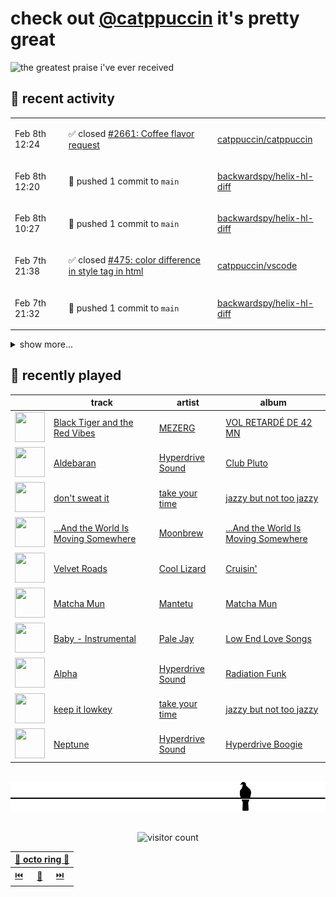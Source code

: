 # check out [@catppuccin](https://github.com/catppuccin) it's pretty great

![the greatest praise i've ever received](https://github.com/user-attachments/assets/ad888e4f-7a22-4eac-85a7-744eacd8eb46)

## 📅 recent activity

<!-- SCRIPT:REPLACE:GITHUB -->
<table>
<tbody>
<tr>
<td><span title='2025-02-08T12:24:48+00:00'>Feb 8th 12:24</span></td>
<td>

✅ closed [#2661: Coffee flavor request](https://github.com/catppuccin/catppuccin/issues/2661)

</td>
<td>

[catppuccin/catppuccin](https://github.com/catppuccin/catppuccin)

</td>
</tr>
<tr>
<td><span title='2025-02-08T12:20:39+00:00'>Feb 8th 12:20</span></td>
<td>

🚢 pushed 1 commit to `main`

</td>
<td>

[backwardspy/helix-hl-diff](https://github.com/backwardspy/helix-hl-diff)

</td>
</tr>
<tr>
<td><span title='2025-02-08T10:27:08+00:00'>Feb 8th 10:27</span></td>
<td>

🚢 pushed 1 commit to `main`

</td>
<td>

[backwardspy/helix-hl-diff](https://github.com/backwardspy/helix-hl-diff)

</td>
</tr>
<tr>
<td><span title='2025-02-07T21:38:04+00:00'>Feb 7th 21:38</span></td>
<td>

✅ closed [#475: color difference in style tag in html](https://github.com/catppuccin/vscode/issues/475)

</td>
<td>

[catppuccin/vscode](https://github.com/catppuccin/vscode)

</td>
</tr>
<tr>
<td><span title='2025-02-07T21:32:34+00:00'>Feb 7th 21:32</span></td>
<td>

🚢 pushed 1 commit to `main`

</td>
<td>

[backwardspy/helix-hl-diff](https://github.com/backwardspy/helix-hl-diff)

</td>
</tr>
</tbody>
</table>

<details>
<summary>show more...</summary>
<table>
<tbody>
<tr>
<td><span title='2025-02-07T10:12:46+00:00'>Feb 7th 10:12</span></td>
<td>

💬 commented on [#192: build: support 2025.1 EAP](https://github.com/catppuccin/jetbrains/pull/192)

</td>
<td>

[catppuccin/jetbrains](https://github.com/catppuccin/jetbrains)

</td>
</tr>
<tr>
<td><span title='2025-02-06T22:08:15+00:00'>Feb 6th 22:08</span></td>
<td>

🪄 created repository

</td>
<td>

[backwardspy/helix-hl-diff](https://github.com/backwardspy/helix-hl-diff)

</td>
</tr>
<tr>
<td><span title='2025-02-03T22:02:28+00:00'>Feb 3rd 22:02</span></td>
<td>

🚢 pushed 1 commit to `main`

</td>
<td>

[catppuccin/helix](https://github.com/catppuccin/helix)

</td>
</tr>
<tr>
<td><span title='2025-02-03T22:02:28+00:00'>Feb 3rd 22:02</span></td>
<td>

🎉 closed [#66: fix: markup headings 5 & 6](https://github.com/catppuccin/helix/pull/66)

</td>
<td>

[catppuccin/helix](https://github.com/catppuccin/helix)

</td>
</tr>
<tr>
<td><span title='2025-02-03T22:02:25+00:00'>Feb 3rd 22:02</span></td>
<td>

💬 commented on [#66: fix: markup headings 5 & 6](https://github.com/catppuccin/helix/pull/66)

</td>
<td>

[catppuccin/helix](https://github.com/catppuccin/helix)

</td>
</tr>
<tr>
<td><span title='2025-01-27T13:37:28+00:00'>Jan 27th 13:37</span></td>
<td>

🚢 pushed 1 commit to `main`

</td>
<td>

[catppuccin/catppuccin](https://github.com/catppuccin/catppuccin)

</td>
</tr>
<tr>
<td><span title='2025-01-27T13:37:28+00:00'>Jan 27th 13:37</span></td>
<td>

✅ closed [#2662: Add catppuccin-startpage into Showcase](https://github.com/catppuccin/catppuccin/issues/2662)

</td>
<td>

[catppuccin/catppuccin](https://github.com/catppuccin/catppuccin)

</td>
</tr>
<tr>
<td><span title='2025-01-27T13:37:28+00:00'>Jan 27th 13:37</span></td>
<td>

🎉 closed [#2663: docs(showcase): add catppuccin startpage](https://github.com/catppuccin/catppuccin/pull/2663)

</td>
<td>

[catppuccin/catppuccin](https://github.com/catppuccin/catppuccin)

</td>
</tr>
<tr>
<td><span title='2025-01-26T17:55:31+00:00'>Jan 26th 17:55</span></td>
<td>

🚀 opened [#2663: docs(showcase): add catppuccin startpage](https://github.com/catppuccin/catppuccin/pull/2663)

</td>
<td>

[catppuccin/catppuccin](https://github.com/catppuccin/catppuccin)

</td>
</tr>
<tr>
<td><span title='2025-01-26T12:42:55+00:00'>Jan 26th 12:42</span></td>
<td>

🚀 opened [#30: build: fix powershell build script](https://github.com/catppuccin/qbittorrent/pull/30)

</td>
<td>

[catppuccin/qbittorrent](https://github.com/catppuccin/qbittorrent)

</td>
</tr>
<tr>
<td><span title='2025-01-26T12:21:59+00:00'>Jan 26th 12:21</span></td>
<td>

💬 commented on [#2661: Coffee flavor request](https://github.com/catppuccin/catppuccin/issues/2661)

</td>
<td>

[catppuccin/catppuccin](https://github.com/catppuccin/catppuccin)

</td>
</tr>
<tr>
<td><span title='2025-01-14T19:29:16+00:00'>Jan 14th 19:29</span></td>
<td>

🚢 pushed 1 commit to `main`

</td>
<td>

[catppuccin/helix](https://github.com/catppuccin/helix)

</td>
</tr>
<tr>
<td><span title='2025-01-14T19:29:15+00:00'>Jan 14th 19:29</span></td>
<td>

🎉 closed [#57: feat: add diagnostics.unnecessary entry](https://github.com/catppuccin/helix/pull/57)

</td>
<td>

[catppuccin/helix](https://github.com/catppuccin/helix)

</td>
</tr>
</tbody>
</table>
</details>
<!-- SCRIPT:REPLACE:GITHUB -->

## 🎵 recently played

<!-- SCRIPT:REPLACE:SPOTIFY -->
| | track | artist | album |
| - | - | - | - |
| <img src="https://i.scdn.co/image/ab67616d00004851760d2631b6496f46d8bdc27b" width="48" height="48"> | [Black Tiger and the Red Vibes](https://open.spotify.com/track/5RkFlUow8hhCPd2ybDJh5K) | [MEZERG](https://open.spotify.com/artist/7G9gz8bsP8VM5CMFTSBvNe) | [VOL RETARDÉ DE 42 MN](https://open.spotify.com/track/5RkFlUow8hhCPd2ybDJh5K) |
| <img src="https://i.scdn.co/image/ab67616d00004851c5bc486b267e6bd877c61ce9" width="48" height="48"> | [Aldebaran](https://open.spotify.com/track/1J0QSDJ1uvUzP991ufGQpp) | [Hyperdrive Sound](https://open.spotify.com/artist/5qsgwNthCvc282o9dstOMP) | [Club Pluto](https://open.spotify.com/track/1J0QSDJ1uvUzP991ufGQpp) |
| <img src="https://i.scdn.co/image/ab67616d0000485152bb44a47daaf9addc8e4992" width="48" height="48"> | [don't sweat it](https://open.spotify.com/track/2exFjy4xYVjEkey1Eb3sAC) | [take your time](https://open.spotify.com/artist/21PAJwO0H94xCT4wStKtaE) | [jazzy but not too jazzy](https://open.spotify.com/track/2exFjy4xYVjEkey1Eb3sAC) |
| <img src="https://i.scdn.co/image/ab67616d0000485118d78aa555ed42af8a11db27" width="48" height="48"> | [...And the World Is Moving Somewhere](https://open.spotify.com/track/678YMJdXSPcP8Lpfw2Ov3A) | [Moonbrew](https://open.spotify.com/artist/4hIbcgjW07lDwyea7mJh4w) | [...And the World Is Moving Somewhere](https://open.spotify.com/track/678YMJdXSPcP8Lpfw2Ov3A) |
| <img src="https://i.scdn.co/image/ab67616d000048518131874be9a8b73731680e65" width="48" height="48"> | [Velvet Roads](https://open.spotify.com/track/0ZBnRJYgCZf50NMvZI8z59) | [Cool Lizard](https://open.spotify.com/artist/42PY2qW7MKny7mWzs80ebY) | [Cruisin'](https://open.spotify.com/track/0ZBnRJYgCZf50NMvZI8z59) |
| <img src="https://i.scdn.co/image/ab67616d00004851eec419702d2c96951d1cfde8" width="48" height="48"> | [Matcha Mun](https://open.spotify.com/track/6ab092IGGHILPufKGSKweU) | [Mantetu](https://open.spotify.com/artist/29OdSwPfuMNDXd1h5R2McY) | [Matcha Mun](https://open.spotify.com/track/6ab092IGGHILPufKGSKweU) |
| <img src="https://i.scdn.co/image/ab67616d000048512361ea4e4546ed83b2e28e93" width="48" height="48"> | [Baby - Instrumental](https://open.spotify.com/track/5mGAK2suXHvmL1BLo4p10s) | [Pale Jay](https://open.spotify.com/artist/7H3z77VbkJcCcFilmKqKNM) | [Low End Love Songs](https://open.spotify.com/track/5mGAK2suXHvmL1BLo4p10s) |
| <img src="https://i.scdn.co/image/ab67616d0000485115b6b70122613bb65b841816" width="48" height="48"> | [Alpha](https://open.spotify.com/track/1aAuNoC76d6AYu8b8SOtB6) | [Hyperdrive Sound](https://open.spotify.com/artist/5qsgwNthCvc282o9dstOMP) | [Radiation Funk](https://open.spotify.com/track/1aAuNoC76d6AYu8b8SOtB6) |
| <img src="https://i.scdn.co/image/ab67616d0000485152bb44a47daaf9addc8e4992" width="48" height="48"> | [keep it lowkey](https://open.spotify.com/track/0JUC9mxBzwqi7FQ2vrzK9r) | [take your time](https://open.spotify.com/artist/21PAJwO0H94xCT4wStKtaE) | [jazzy but not too jazzy](https://open.spotify.com/track/0JUC9mxBzwqi7FQ2vrzK9r) |
| <img src="https://i.scdn.co/image/ab67616d00004851bd751048180f3498c5d54447" width="48" height="48"> | [Neptune](https://open.spotify.com/track/4odILOokCQDUcOT5m5N7bS) | [Hyperdrive Sound](https://open.spotify.com/artist/5qsgwNthCvc282o9dstOMP) | [Hyperdrive Boogie](https://open.spotify.com/track/4odILOokCQDUcOT5m5N7bS) |

<!-- SCRIPT:REPLACE:SPOTIFY -->

<br>

<div align="center">

<picture>
    <source media="(prefers-color-scheme: light)" srcset="assets/pigeon-light.svg">
    <source media="(prefers-color-scheme: dark)" srcset="assets/pigeon-dark.svg">
    <img alt="pigeon sitting on a wire" src="assets/pigeon-light.svg">
</picture>

<br>
<br>

![visitor count](https://profile-counter.glitch.me/backwardspy/count.svg)

<table>
    <thead>
        <th colspan="3"><a href="https://octo-ring.com">🐙 octo ring 🐙</a></th>
    </thead>
    <tbody>
        <td><a href="https://octo-ring.com/p/backwardspy/prev">⏮️</a></td>
        <td><a href="https://octo-ring.com/p/backwardspy/random">🔀</a></td>
        <td><a href="https://octo-ring.com/p/backwardspy/next">⏭️</a></td>
    </tbody>
</table>

</div>
